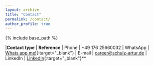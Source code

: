 ```yaml
---
layout: archive
title: "Contact"
permalink: /contact/
author_profile: true
---
```


{% include base_path %}


|**Contact type** | **Reference**
| Phone | +49 176 25660032
| WhatsApp | [Whats app me!](https://wa.me/4917625660032){:target="_blank"}
| E-mail | career@schulz-artur.de
| LinkedIn | [LinkedIn](https://www.linkedin.com/in/artur-schulz-473817b8/ "Artur's linkedin profile"){:target="_blank"}**
